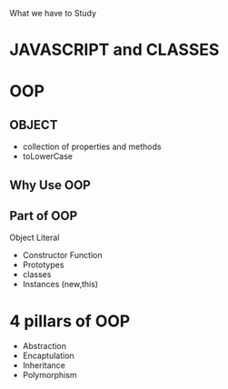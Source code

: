 What we have to Study 


# JAVASCRIPT and CLASSES

# OOP

## OBJECT
- collection of properties and methods
- toLowerCase

## Why Use OOP

## Part of OOP
Object Literal

- Constructor Function
- Prototypes
- classes
- Instances (new,this)

# 4 pillars of OOP
* Abstraction
* Encaptulation
* Inheritance
* Polymorphism